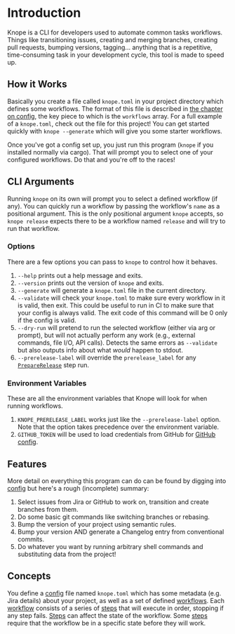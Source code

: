 # Introduction

Knope is a CLI for developers used to automate common tasks workflows. Things like transitioning issues, creating and merging branches, creating pull requests, bumping versions, tagging... anything that is a repetitive, time-consuming task in your development cycle, this tool is made to speed up.

## How it Works

Basically you create a file called `knope.toml` in your project directory which defines some workflows. The format of this file is described in [the chapter on config][config], the key piece to which is the `workflows` array. For a full example of a `knope.toml`, check out the file for this project! You can get started quickly with `knope --generate` which will give you some starter workflows.

Once you've got a config set up, you just run this program (`knope` if you installed normally via cargo). That will prompt you to select one of your configured workflows. Do that and you're off to the races!

## CLI Arguments

Running `knope` on its own will prompt you to select a defined workflow (if any). You can quickly run a workflow by passing the workflow's `name` as a positional argument. This is the only positional argument `knope` accepts, so `knope release` expects there to be a workflow named `release` and will try to run that workflow.

### Options

There are a few options you can pass to `knope` to control how it behaves.

1. `--help` prints out a help message and exits.
2. `--version` prints out the version of `knope` and exits.
3. `--generate` will generate a `knope.toml` file in the current directory.
4. `--validate` will check your `knope.toml` to make sure every workflow in it is valid, then exit. This could be useful to run in CI to make sure that your config is always valid. The exit code of this command will be 0 only if the config is valid.
5. `--dry-run` will pretend to run the selected workflow (either via arg or prompt), but will not actually perform any work (e.g., external commands, file I/O, API calls). Detects the same errors as `--validate` but also outputs info about what _would_ happen to stdout.
6. `--prerelease-label` will override the `prerelease_label` for any [`PrepareRelease`] step run.

### Environment Variables

These are all the environment variables that Knope will look for when running workflows.

1. `KNOPE_PRERELEASE_LABEL` works just like the `--prerelease-label` option. Note that the option takes precedence over the environment variable.
2. `GITHUB_TOKEN` will be used to load credentials from GitHub for [GitHub config].

## Features

More detail on everything this program can do can be found by digging into [config] but here's a rough (incomplete) summary:

1. Select issues from Jira or GitHub to work on, transition and create branches from them.
2. Do some basic git commands like switching branches or rebasing.
3. Bump the version of your project using semantic rules.
4. Bump your version AND generate a Changelog entry from conventional commits.
5. Do whatever you want by running arbitrary shell commands and substituting data from the project!

## Concepts

You define a [config] file named `knope.toml` which has some metadata (e.g. Jira details) about your project, as well as a set of defined [workflows][workflow]. Each [workflow] consists of a series of [steps][step] that will execute in order, stopping if any step fails. [Steps][step] can affect the state of the workflow. Some [steps][step] require that the workflow be in a specific state before they will work.

[config]: config/config.md
[workflow]: config/workflow.md
[step]: config/step/step.md
[`preparerelease`]: config/step/PrepareRelease.md
[github config]: config/github.md
